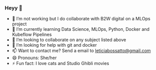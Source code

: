 ### Heyy 👋

- 🔭 I’m not working but I do collaborate with B2W digital on a MLOps project
- 🌱 I’m currently learning Data Science, MLOps, Python, Docker and Kubeflow Pipelines
- 👯 I’m looking to collaborate on any subject listed above
- 🤔 I’m looking for help with git and docker
- 📫 Want to contact me? Send a email to leticiabossatto@gmail.com
- 😄 Pronouns: She/her
- ⚡ Fun fact: I love cats and Studio Ghibli movies

<!--
**letMarchezi/letMarchezi** is a ✨ _special_ ✨ repository because its `README.md` (this file) appears on your GitHub profile.

Here are some ideas to get you started:

- 🔭 I’m currently working on ...
- 🌱 I’m currently learning ...
- 👯 I’m looking to collaborate on ...
- 🤔 I’m looking for help with ...
- 💬 Ask me about ...
- 📫 How to reach me: ...
- 😄 Pronouns: ...
- ⚡ Fun fact: ...
-->

